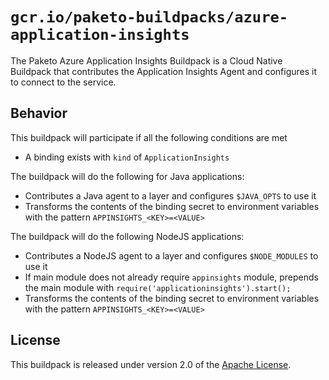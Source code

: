 # `gcr.io/paketo-buildpacks/azure-application-insights`
The Paketo Azure Application Insights Buildpack is a Cloud Native Buildpack that contributes the Application Insights Agent and configures it to connect to the service.

## Behavior
This buildpack will participate if all the following conditions are met

* A binding exists with `kind` of `ApplicationInsights`

The buildpack will do the following for Java applications:

* Contributes a Java agent to a layer and configures `$JAVA_OPTS` to use it
* Transforms the contents of the binding secret to environment variables with the pattern `APPINSIGHTS_<KEY>=<VALUE>`

The buildpack will do the following NodeJS applications:

* Contributes a NodeJS agent to a layer and configures `$NODE_MODULES` to use it
* If main module does not already require `appinsights` module, prepends the main module with `require('applicationinsights').start();`
* Transforms the contents of the binding secret to environment variables with the pattern `APPINSIGHTS_<KEY>=<VALUE>`

## License
This buildpack is released under version 2.0 of the [Apache License][a].

[a]: http://www.apache.org/licenses/LICENSE-2.0

